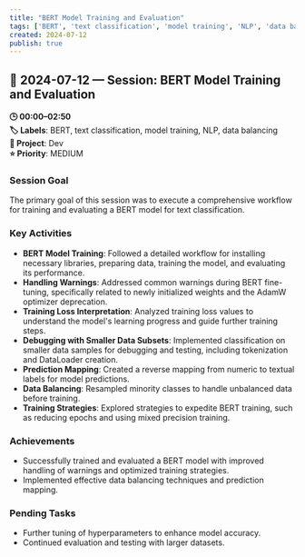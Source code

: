 ```yaml
---
title: "BERT Model Training and Evaluation"
tags: ['BERT', 'text classification', 'model training', 'NLP', 'data balancing']
created: 2024-07-12
publish: true
---
```


## 📅 2024-07-12 — Session: BERT Model Training and Evaluation

**🕒 00:00–02:50**  
**🏷️ Labels**: BERT, text classification, model training, NLP, data balancing  
**📂 Project**: Dev  
**⭐ Priority**: MEDIUM  


### Session Goal
The primary goal of this session was to execute a comprehensive workflow for training and evaluating a BERT model for text classification.

### Key Activities
- **BERT Model Training**: Followed a detailed workflow for installing necessary libraries, preparing data, training the model, and evaluating its performance.
- **Handling Warnings**: Addressed common warnings during BERT fine-tuning, specifically related to newly initialized weights and the AdamW optimizer deprecation.
- **Training Loss Interpretation**: Analyzed training loss values to understand the model's learning progress and guide further training steps.
- **Debugging with Smaller Data Subsets**: Implemented classification on smaller data samples for debugging and testing, including tokenization and DataLoader creation.
- **Prediction Mapping**: Created a reverse mapping from numeric to textual labels for model predictions.
- **Data Balancing**: Resampled minority classes to handle unbalanced data before training.
- **Training Strategies**: Explored strategies to expedite BERT training, such as reducing epochs and using mixed precision training.

### Achievements
- Successfully trained and evaluated a BERT model with improved handling of warnings and optimized training strategies.
- Implemented effective data balancing techniques and prediction mapping.

### Pending Tasks
- Further tuning of hyperparameters to enhance model accuracy.
- Continued evaluation and testing with larger datasets.
